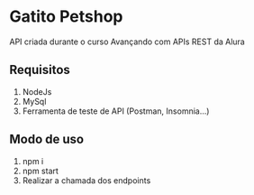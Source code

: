 # Gatito Petshop
API criada durante o curso Avançando com APIs REST da Alura

## Requisitos
1. NodeJs
2. MySql
3. Ferramenta de teste de API (Postman, Insomnia...)

## Modo de uso
1. npm i
2. npm start
3. Realizar a chamada dos endpoints
